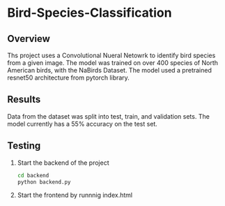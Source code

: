 # Bird-Species-Classification

## Overview
Ths project uses a Convolutional Nueral Netowrk to identify bird species from a given image.
The model was trained on over 400 species of North American birds, with the NaBirds Dataset.
The model used a pretrained resnet50 architecture from pytorch library.

## Results
Data from the dataset was split into test, train, and validation sets.
The model currently has a 55% accuracy on the test set.

## Testing

1. Start the backend of the project
    ```bash
   cd backend
   python backend.py
2. Start the frontend by runnnig index.html
